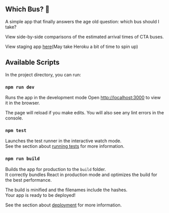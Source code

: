 ## Which Bus? 🧐

A simple app that finally answers the age old question: which bus should I take?

View side-by-side comparisons of the estimated arrival times of CTA buses.

View staging app [here](https://which-bus-staging.herokuapp.com/)(May take Heroku a bit of time to spin up)

## Available Scripts

In the project directory, you can run:

### `npm run dev`

Runs the app in the development mode
Open [http://localhost:3000](http://localhost:3000) to view it in the browser.

The page will reload if you make edits.
You will also see any lint errors in the console.

### `npm test`

Launches the test runner in the interactive watch mode.<br>
See the section about [running tests](https://facebook.github.io/create-react-app/docs/running-tests) for more information.

### `npm run build`

Builds the app for production to the `build` folder.<br>
It correctly bundles React in production mode and optimizes the build for the best performance.

The build is minified and the filenames include the hashes.<br>
Your app is ready to be deployed!

See the section about [deployment](https://facebook.github.io/create-react-app/docs/deployment) for more information.
